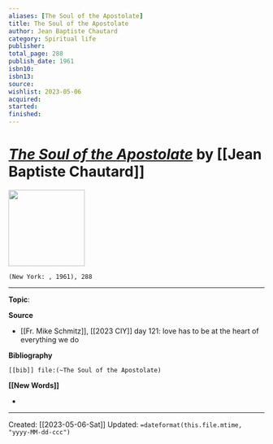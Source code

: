 ```yaml
---
aliases: [The Soul of the Apostolate]
title: The Soul of the Apostolate
author: Jean Baptiste Chautard
category: Spiritual life
publisher: 
total_page: 288
publish_date: 1961
isbn10: 
isbn13: 
source: 
wishlist: 2023-05-06
acquired: 
started: 
finished: 
---
```

# *[The Soul of the Apostolate]()* by [[Jean Baptiste Chautard]]

<img src="http://books.google.com/books/content?id=oxNUdBDoe0cC&printsec=frontcover&img=1&zoom=1&source=gbs_api" width=150>

`(New York: , 1961), 288`



--- 
**Topic**: 

**Source**
- [[Fr. Mike Schmitz]], [[2023 CIY]] day 121: love has to be at the heart of everything we do 

**Bibliography**

```query
[[bib]] file:(~The Soul of the Apostolate)
```
 

**[[New Words]]**

- 

---
Created: [[2023-05-06-Sat]]
Updated: `=dateformat(this.file.mtime, "yyyy-MM-dd-ccc")`